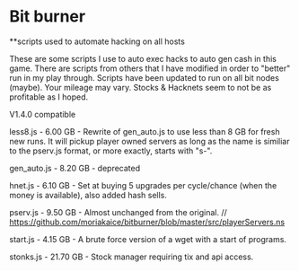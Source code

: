 # Bit burner
**scripts used to automate hacking on all hosts

These are some scripts I use to auto exec hacks to auto gen cash in this game.
There are scripts from others that I have modified in order to "better" run in my play through.
Scripts have been updated to run on all bit nodes (maybe).
Your mileage may vary. Stocks & Hacknets seem to not be as profitable as I hoped.

V1.4.0 compatible

less8.js - 6.00 GB - Rewrite of gen_auto.js to use less than 8 GB for fresh new runs. It will pickup player owned servers as long as the name is similiar to the pserv.js format, or more exactly, starts with "s-".

gen_auto.js - 8.20 GB - deprecated

hnet.js - 6.10 GB - Set at buying 5 upgrades per cycle/chance (when the money is available), also added hash sells.

pserv.js - 9.50 GB - Almost unchanged from the original. // https://github.com/moriakaice/bitburner/blob/master/src/playerServers.ns

start.js - 4.15 GB - A brute force version of a wget with a start of programs.

stonks.js - 21.70 GB - Stock manager requiring tix and api access.
